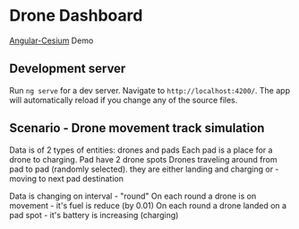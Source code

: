 # Drone Dashboard
[Angular-Cesium](https://tgftech.github.io/angular-cesium/) Demo 

## Development server

Run `ng serve` for a dev server. Navigate to `http://localhost:4200/`. The app will automatically reload if you change any of the source files.

## Scenario - Drone movement track simulation

Data is of 2 types of entities: drones and pads
Each pad is a place for a drone to charging. Pad have 2 drone spots
Drones traveling around from pad to pad (randomly selected). they are either landing and charging or - moving to next pad destination

Data is changing on interval - "round"
On each round a drone is on movement - it's fuel is reduce (by 0.01)
On each round a drone landed on a pad spot - it's battery is increasing (charging)
